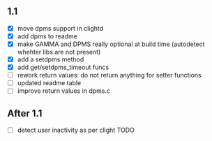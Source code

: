 ## 1.1
- [x] move dpms support in clightd
- [x] add dpms to readme
- [x] make GAMMA and  DPMS really optional at build time (autodetect whehter libs are not present)
- [x] add a setdpms method
- [x] add get/setdpms_timeout funcs 
- [ ] rework return values: do not return anything for setter functions
- [ ] updated readme table
- [ ] improve return values in dpms.c

## After 1.1
- [ ] detect user inactivity as per clight TODO
